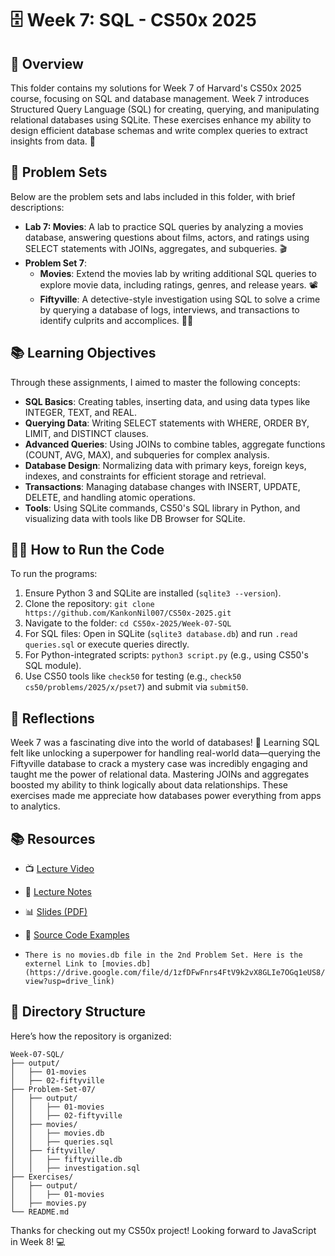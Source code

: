 # 🗄️ Week 7: SQL - CS50x 2025

## 🌟 Overview
This folder contains my solutions for Week 7 of Harvard's CS50x 2025 course, focusing on SQL and database management. Week 7 introduces Structured Query Language (SQL) for creating, querying, and manipulating relational databases using SQLite. These exercises enhance my ability to design efficient database schemas and write complex queries to extract insights from data. 🚀

## 🧩 Problem Sets
Below are the problem sets and labs included in this folder, with brief descriptions:

- **Lab 7: Movies**: A lab to practice SQL queries by analyzing a movies database, answering questions about films, actors, and ratings using SELECT statements with JOINs, aggregates, and subqueries. 🎬
- **Problem Set 7**:
  - **Movies**: Extend the movies lab by writing additional SQL queries to explore movie data, including ratings, genres, and release years. 📽️
  - **Fiftyville**: A detective-style investigation using SQL to solve a crime by querying a database of logs, interviews, and transactions to identify culprits and accomplices. 🕵️‍♂️

## 📚 Learning Objectives
Through these assignments, I aimed to master the following concepts:
- **SQL Basics**: Creating tables, inserting data, and using data types like INTEGER, TEXT, and REAL.
- **Querying Data**: Writing SELECT statements with WHERE, ORDER BY, LIMIT, and DISTINCT clauses.
- **Advanced Queries**: Using JOINs to combine tables, aggregate functions (COUNT, AVG, MAX), and subqueries for complex analysis.
- **Database Design**: Normalizing data with primary keys, foreign keys, indexes, and constraints for efficient storage and retrieval.
- **Transactions**: Managing database changes with INSERT, UPDATE, DELETE, and handling atomic operations.
- **Tools**: Using SQLite commands, CS50's SQL library in Python, and visualizing data with tools like DB Browser for SQLite.

## 🏃‍♂️ How to Run the Code
To run the programs:
1. Ensure Python 3 and SQLite are installed (`sqlite3 --version`).
2. Clone the repository: `git clone https://github.com/KankonNil007/CS50x-2025.git`
3. Navigate to the folder: `cd CS50x-2025/Week-07-SQL`
4. For SQL files: Open in SQLite (`sqlite3 database.db`) and run `.read queries.sql` or execute queries directly.
5. For Python-integrated scripts: `python3 script.py` (e.g., using CS50's SQL module).
6. Use CS50 tools like `check50` for testing (e.g., `check50 cs50/problems/2025/x/pset7`) and submit via `submit50`.

## 💭 Reflections
Week 7 was a fascinating dive into the world of databases! 🥳 Learning SQL felt like unlocking a superpower for handling real-world data—querying the Fiftyville database to crack a mystery case was incredibly engaging and taught me the power of relational data. Mastering JOINs and aggregates boosted my ability to think logically about data relationships. These exercises made me appreciate how databases power everything from apps to analytics.

## 📚 Resources
- 📺 [Lecture Video](https://video.cs50.io/VF21g3sTw5s)
- 📝 [Lecture Notes](https://cs50.harvard.edu/x/2025/notes/7/)
- 📊 [Slides (PDF)](https://cdn.cs50.net/2024/fall/lectures/7/lecture7.pdf)
- 💾 [Source Code Examples](https://cdn.cs50.net/2024/fall/lectures/7/src7.zip)

- `There is no movies.db file in the 2nd Problem Set. Here is the externel Link to [movies.db](https://drive.google.com/file/d/1zfDFwFnrs4FtV9k2vX8GLIe7OGq1eUS8/view?usp=drive_link)`

## 📂 Directory Structure
Here’s how the repository is organized:
```
Week-07-SQL/
├── output/
│   ├── 01-movies
│   ├── 02-fiftyville
├── Problem-Set-07/
│   ├── output/
│   │   ├── 01-movies
│   │   ├── 02-fiftyville
│   ├── movies/
│   │   ├── movies.db
│   │   ├── queries.sql
│   ├── fiftyville/
│   │   ├── fiftyville.db
│   │   ├── investigation.sql
├── Exercises/
│   ├── output/
│   │   ├── 01-movies
│   ├── movies.py
└── README.md
```

Thanks for checking out my CS50x project! Looking forward to JavaScript in Week 8! 💻
